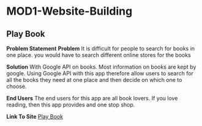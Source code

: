 # MOD1-Website-Building
## Play Book
**Problem Statement**
**Problem**
It is difficult for people to search for books in one place. you would have to search different online stores for the books

**Solution**
With Google API on books. Most information on books are kept by google. Using Google API with this app therefore allow users to search for all the books they need at one place and then decide on which one to choose.

**End Users**
The end users for this app are all book lovers. 
If you love reading, then this app provides and one stop shop.

**Link To Site**
[Play Book](https://goofy-bartik-73ac0b.netlify.app/)




